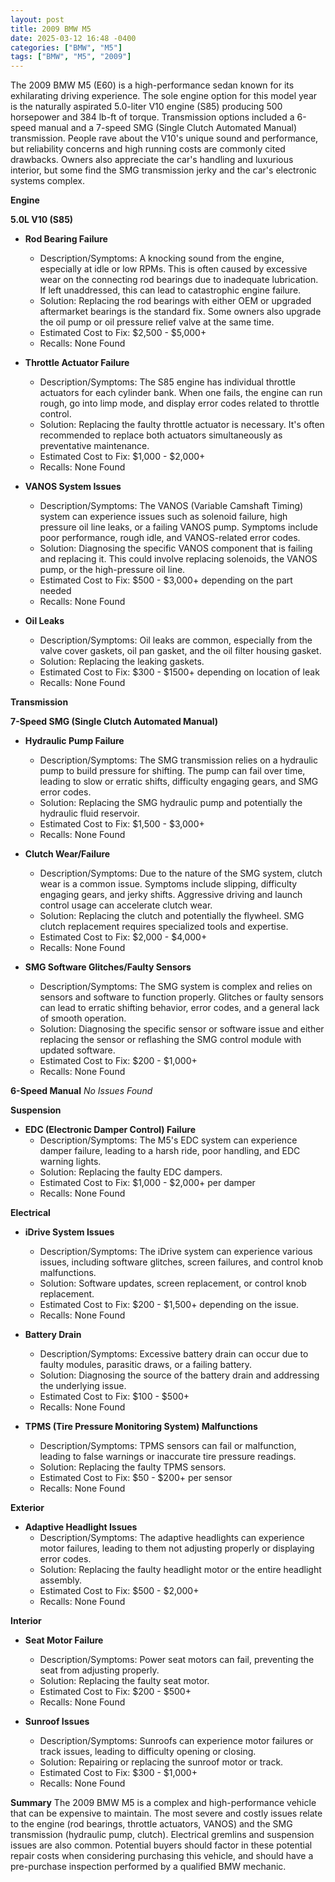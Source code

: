 ```yaml
---
layout: post
title: 2009 BMW M5
date: 2025-03-12 16:48 -0400
categories: ["BMW", "M5"]
tags: ["BMW", "M5", "2009"]
---
```

The 2009 BMW M5 (E60) is a high-performance sedan known for its exhilarating driving experience. The sole engine option for this model year is the naturally aspirated 5.0-liter V10 engine (S85) producing 500 horsepower and 384 lb-ft of torque. Transmission options included a 6-speed manual and a 7-speed SMG (Single Clutch Automated Manual) transmission. People rave about the V10's unique sound and performance, but reliability concerns and high running costs are commonly cited drawbacks. Owners also appreciate the car's handling and luxurious interior, but some find the SMG transmission jerky and the car's electronic systems complex.

**Engine**

**5.0L V10 (S85)**
*   **Rod Bearing Failure**
    *   Description/Symptoms: A knocking sound from the engine, especially at idle or low RPMs. This is often caused by excessive wear on the connecting rod bearings due to inadequate lubrication. If left unaddressed, this can lead to catastrophic engine failure.
    *   Solution: Replacing the rod bearings with either OEM or upgraded aftermarket bearings is the standard fix. Some owners also upgrade the oil pump or oil pressure relief valve at the same time.
    *   Estimated Cost to Fix: $2,500 - $5,000+
    *   Recalls: None Found

*   **Throttle Actuator Failure**
    *   Description/Symptoms: The S85 engine has individual throttle actuators for each cylinder bank. When one fails, the engine can run rough, go into limp mode, and display error codes related to throttle control.
    *   Solution: Replacing the faulty throttle actuator is necessary. It's often recommended to replace both actuators simultaneously as preventative maintenance.
    *   Estimated Cost to Fix: $1,000 - $2,000+
    *   Recalls: None Found

*   **VANOS System Issues**
    *   Description/Symptoms: The VANOS (Variable Camshaft Timing) system can experience issues such as solenoid failure, high pressure oil line leaks, or a failing VANOS pump. Symptoms include poor performance, rough idle, and VANOS-related error codes.
    *   Solution: Diagnosing the specific VANOS component that is failing and replacing it. This could involve replacing solenoids, the VANOS pump, or the high-pressure oil line.
    *   Estimated Cost to Fix: $500 - $3,000+ depending on the part needed
    *   Recalls: None Found

*   **Oil Leaks**
    * Description/Symptoms: Oil leaks are common, especially from the valve cover gaskets, oil pan gasket, and the oil filter housing gasket.
    * Solution: Replacing the leaking gaskets.
    * Estimated Cost to Fix: $300 - $1500+ depending on location of leak
    * Recalls: None Found

**Transmission**

**7-Speed SMG (Single Clutch Automated Manual)**
*   **Hydraulic Pump Failure**
    *   Description/Symptoms: The SMG transmission relies on a hydraulic pump to build pressure for shifting. The pump can fail over time, leading to slow or erratic shifts, difficulty engaging gears, and SMG error codes.
    *   Solution: Replacing the SMG hydraulic pump and potentially the hydraulic fluid reservoir.
    *   Estimated Cost to Fix: $1,500 - $3,000+
    *   Recalls: None Found

*   **Clutch Wear/Failure**
    *   Description/Symptoms: Due to the nature of the SMG system, clutch wear is a common issue. Symptoms include slipping, difficulty engaging gears, and jerky shifts. Aggressive driving and launch control usage can accelerate clutch wear.
    *   Solution: Replacing the clutch and potentially the flywheel. SMG clutch replacement requires specialized tools and expertise.
    *   Estimated Cost to Fix: $2,000 - $4,000+
    *   Recalls: None Found

*   **SMG Software Glitches/Faulty Sensors**
    *   Description/Symptoms: The SMG system is complex and relies on sensors and software to function properly. Glitches or faulty sensors can lead to erratic shifting behavior, error codes, and a general lack of smooth operation.
    *   Solution: Diagnosing the specific sensor or software issue and either replacing the sensor or reflashing the SMG control module with updated software.
    *   Estimated Cost to Fix: $200 - $1,000+
    *   Recalls: None Found

**6-Speed Manual**
*No Issues Found*

**Suspension**

*   **EDC (Electronic Damper Control) Failure**
    *   Description/Symptoms: The M5's EDC system can experience damper failure, leading to a harsh ride, poor handling, and EDC warning lights.
    *   Solution: Replacing the faulty EDC dampers.
    *   Estimated Cost to Fix: $1,000 - $2,000+ per damper
    *   Recalls: None Found

**Electrical**

*   **iDrive System Issues**
    *   Description/Symptoms: The iDrive system can experience various issues, including software glitches, screen failures, and control knob malfunctions.
    *   Solution: Software updates, screen replacement, or control knob replacement.
    *   Estimated Cost to Fix: $200 - $1,500+ depending on the issue.
    *   Recalls: None Found

*   **Battery Drain**
    *   Description/Symptoms: Excessive battery drain can occur due to faulty modules, parasitic draws, or a failing battery.
    *   Solution: Diagnosing the source of the battery drain and addressing the underlying issue.
    *   Estimated Cost to Fix: $100 - $500+
    *   Recalls: None Found

*   **TPMS (Tire Pressure Monitoring System) Malfunctions**
    *   Description/Symptoms: TPMS sensors can fail or malfunction, leading to false warnings or inaccurate tire pressure readings.
    *   Solution: Replacing the faulty TPMS sensors.
    *   Estimated Cost to Fix: $50 - $200+ per sensor
    *   Recalls: None Found

**Exterior**

*   **Adaptive Headlight Issues**
    *   Description/Symptoms: The adaptive headlights can experience motor failures, leading to them not adjusting properly or displaying error codes.
    *   Solution: Replacing the faulty headlight motor or the entire headlight assembly.
    *   Estimated Cost to Fix: $500 - $2,000+
    *   Recalls: None Found

**Interior**

*   **Seat Motor Failure**
    *   Description/Symptoms: Power seat motors can fail, preventing the seat from adjusting properly.
    *   Solution: Replacing the faulty seat motor.
    *   Estimated Cost to Fix: $200 - $500+
    *   Recalls: None Found

*   **Sunroof Issues**
    *   Description/Symptoms: Sunroofs can experience motor failures or track issues, leading to difficulty opening or closing.
    *   Solution: Repairing or replacing the sunroof motor or track.
    *   Estimated Cost to Fix: $300 - $1,000+
    *   Recalls: None Found

**Summary**
The 2009 BMW M5 is a complex and high-performance vehicle that can be expensive to maintain. The most severe and costly issues relate to the engine (rod bearings, throttle actuators, VANOS) and the SMG transmission (hydraulic pump, clutch). Electrical gremlins and suspension issues are also common. Potential buyers should factor in these potential repair costs when considering purchasing this vehicle, and should have a pre-purchase inspection performed by a qualified BMW mechanic.

